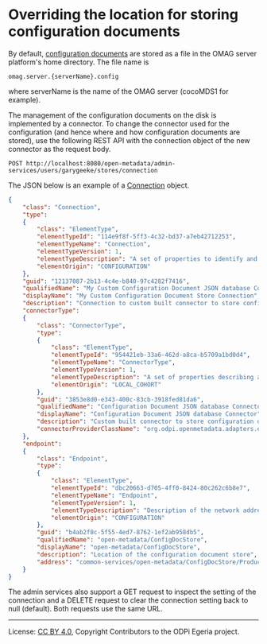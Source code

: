 <!-- SPDX-License-Identifier: CC-BY-4.0 -->
<!-- Copyright Contributors to the ODPi Egeria project. -->

# Overriding the location for storing configuration documents

By default, [configuration documents](../concepts/configuration-document.md) are stored as a
file in the OMAG server platform's home directory.
The file name is 

```
omag.server.{serverName}.config
```

where serverName is the name of the OMAG server (cocoMDS1 for example).

The management of the configuration documents on the disk is implemented by a connector.
To change the connector used for the configuration
(and hence where and how configuration documents are stored), use the following REST API
with the connection object of the new connector as the request body.

```
POST http://localhost:8080/open-metadata/admin-services/users/garygeeke/stores/connection
```

The JSON below is an example of a [Connection](../../../frameworks/open-connector-framework/docs/concepts/connection.md) object.

```json
{
    "class": "Connection",
    "type": 
    {
        "class": "ElementType",
        "elementTypeId": "114e9f8f-5ff3-4c32-bd37-a7eb42712253",
        "elementTypeName": "Connection",
        "elementTypeVersion": 1,
        "elementTypeDescription": "A set of properties to identify and configure a connector instance.",
        "elementOrigin": "CONFIGURATION"
    },
    "guid": "12137087-2b13-4c4e-b840-97c4282f7416",
    "qualifiedName": "My Custom Configuration Document JSON database Connector",
    "displayName": "My Custom Configuration Document Store Connection",
    "description": "Connection to custom built connector to store configuration documents in JSON Document database.",
    "connectorType": 
    {
        "class": "ConnectorType",
        "type": 
        {
            "class": "ElementType",
            "elementTypeId": "954421eb-33a6-462d-a8ca-b5709a1bd0d4",
            "elementTypeName": "ConnectorType",
            "elementTypeVersion": 1,
            "elementTypeDescription": "A set of properties describing a type of connector.",
            "elementOrigin": "LOCAL_COHORT"
        },
        "guid": "3853e8d0-e343-400c-83cb-3918fed81da6",
        "qualifiedName": "Configuration Document JSON database Connector",
        "displayName": "Configuration Document JSON database Connector",
        "description": "Custom built connector to store configuration documents in JSON Document database.",
        "connectorProviderClassName": "org.odpi.openmetadata.adapters.eventbus.topic.kafka.KafkaOpenMetadataTopicProvider"
    },
    "endpoint": 
    {
        "class": "Endpoint",
        "type": 
        {
            "class": "ElementType",
            "elementTypeId": "dbc20663-d705-4ff0-8424-80c262c6b8e7",
            "elementTypeName": "Endpoint",
            "elementTypeVersion": 1,
            "elementTypeDescription": "Description of the network address and related information needed to call a software service.",
            "elementOrigin": "CONFIGURATION"
        },
        "guid": "b4ab2f8c-5f55-4ed7-8762-1ef2ab958db5",
        "qualifiedName": "open-metadata/ConfigDocStore",
        "displayName": "open-metadata/ConfigDocStore",
        "description": "Location of the configuration document store",
        "address": "common-services/open-metadata/ConfigDocStore/Production"
    }
}
```

The admin services also support a GET request to inspect the setting of the connection
and a DELETE request to clear the connection setting back to null (default).
Both requests use the same URL.




----
License: [CC BY 4.0](https://creativecommons.org/licenses/by/4.0/),
Copyright Contributors to the ODPi Egeria project.
